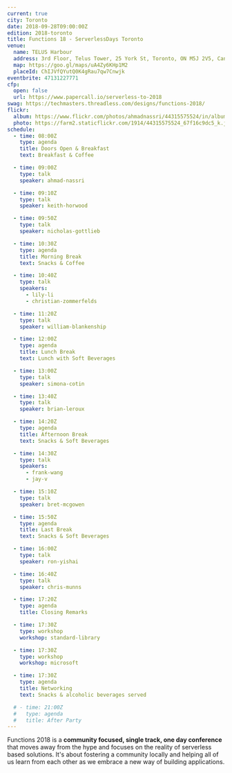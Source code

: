 ```yaml
---
current: true
city: Toronto
date: 2018-09-28T09:00:00Z
edition: 2018-toronto
title: Functions 18 - ServerlessDays Toronto
venue: 
  name: TELUS Harbour
  address: 3rd Floor, Telus Tower, 25 York St, Toronto, ON M5J 2V5, Canada
  map: https://goo.gl/maps/uA4Zy6KHp1M2
  placeId: ChIJVfQYutQ0K4gRau7qw7Cnwjk
eventbrite: 47131227771
cfp: 
  open: false
  url: https://www.papercall.io/serverless-to-2018
swag: https://techmasters.threadless.com/designs/functions-2018/
flickr:
  album: https://www.flickr.com/photos/ahmadnassri/44315575524/in/album-72157701944708385/
  photo: https://farm2.staticflickr.com/1914/44315575524_67f16c9dc5_k.jpg
schedule:
  - time: 08:00Z
    type: agenda
    title: Doors Open & Breakfast
    text: Breakfast & Coffee

  - time: 09:00Z
    type: talk
    speaker: ahmad-nassri

  - time: 09:10Z
    type: talk
    speaker: keith-horwood

  - time: 09:50Z
    type: talk
    speaker: nicholas-gottlieb

  - time: 10:30Z
    type: agenda
    title: Morning Break
    text: Snacks & Coffee

  - time: 10:40Z
    type: talk
    speakers: 
      - lily-li
      - christian-zommerfelds

  - time: 11:20Z
    type: talk
    speaker: william-blankenship

  - time: 12:00Z
    type: agenda
    title: Lunch Break
    text: Lunch with Soft Beverages

  - time: 13:00Z
    type: talk
    speaker: simona-cotin

  - time: 13:40Z
    type: talk
    speaker: brian-leroux

  - time: 14:20Z
    type: agenda
    title: Afternoon Break
    text: Snacks & Soft Beverages

  - time: 14:30Z
    type: talk
    speakers: 
      - frank-wang
      - jay-v

  - time: 15:10Z
    type: talk
    speaker: bret-mcgowen

  - time: 15:50Z
    type: agenda
    title: Last Break
    text: Snacks & Soft Beverages

  - time: 16:00Z
    type: talk
    speaker: ron-yishai

  - time: 16:40Z
    type: talk
    speaker: chris-munns

  - time: 17:20Z
    type: agenda
    title: Closing Remarks

  - time: 17:30Z
    type: workshop
    workshop: standard-library

  - time: 17:30Z
    type: workshop
    workshop: microsoft

  - time: 17:30Z
    type: agenda
    title: Networking
    text: Snacks & alcoholic beverages served

  # - time: 21:00Z
  #   type: agenda
  #   title: After Party
---
```


Functions 2018 is a **community focused, single track, one day conference** that moves away from the hype and focuses on the reality of serverless based solutions. It's about fostering a community locally and helping all of us learn from each other as we embrace a new way of building applications.
